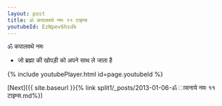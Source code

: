 ```yaml
---
layout: post
title: ॐ कपालवथे नमः ११ टाइम्स
youtubeId: EzNpev6hsdk
---
```

 
 
 ॐ कपालवथे नमः  
 
 -  जो ब्रह्मा की खोपड़ी को अपने साथ ले जाता है 
 
  
 
  
 
 
 
 
 
 


{% include youtubePlayer.html id=page.youtubeId %}
 
[Next]({{ site.baseurl }}{% link  split1/_posts/2013-01-06-ॐ ासनाये नमः ११ टाइम्स.md%})
 
